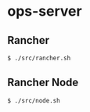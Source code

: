 # ops-server

## Rancher

```bash
$ ./src/rancher.sh
```

## Rancher Node

```bash
$ ./src/node.sh
```
